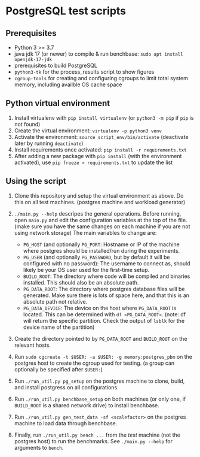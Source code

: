 PostgreSQL test scripts
=======================

Prerequisites
-------------

- Python 3 >= 3.7
- java jdk 17 (or newer) to compile & run benchbase: `sudo apt install openjdk-17-jdk`
- prerequisites to build PostgreSQL
- `python3-tk` for the process_results script to show figures
- `cgroup-tools` for creating and configuring cgroups to limit total system memory, including availble OS cache space


Python virtual environment
--------------------------

1. Install virtualenv with `pip install virtualenv` (or `python3 -m pip` if `pip` is not found)
2. Create the virtual environment: `virtualenv -p python3 venv`
3. Activate the environment: `source script_env/bin/activate` (deactivate later by running `deactivate`)
4. Install requirements once activated: `pip install -r requirements.txt`
5. After adding a new package with `pip install` (with the environment activated), use `pip freeze > requirements.txt` to update the list

Using the script
----------------

1. Clone this repository and setup the virtual environment as above. Do this on all test machines. (postgres machine and workload generator)
2. `./main.py --help` descripes the general operations. Before running, open `main.py` and edit the configuration variables at the top of the file. (make sure you have the same changes on each machine if you are not using network storage) The main variables to change are:
    - `PG_HOST` (and optionally `PG_PORT`: Hostname or IP of the machine where postgres should be installed/run during the experiments.
    - `PG_USER` (and optionally `PG_PASSWORD`, but by default it will be configured with no password): The username to connect as, should likely be your OS user used for the first-time setup.
    - `BUILD_ROOT`: The directory where code will be compiled and binaries installed. This should also be an absolute path.
    - `PG_DATA_ROOT`: The directory where postgres database files will be generated. Make sure there is lots of space here, and that this is an absolute path not relative.
    - `PG_DATA_DEVICE`: The device on the host where `PG_DATA_ROOT` is located. This can be determined with `df <PG_DATA_ROOT>`. (note: df will return the specific partition. Check the output of `lsblk` for the device name of the partition)

3. Create the directory pointed to by `PG_DATA_ROOT` and `BUILD_ROOT` on the relevant hosts.
4. Run `sudo cgcreate -t $USER: -a $USER: -g memory:postgres_pbm` on the postgres host to create the cgroup used for testing. (a group can optionally be specified after `$USER:`)
5. Run `./run_util.py pg_setup` on the postgres machine to clone, build, and install postgress on all configurations.
6. Run `./run_util.py benchbase_setup` on both machines (or only one, if `BUILD_ROOT` is a shared network drive) to install benchbase.
7. Run `./run_util.py gen_test_data -sf <scalefactor>` on the postgres machine to load data through benchbase.
8. Finally, run `./run_util.py bench ...` from the _test_ machine (not the postgres host) to run the benchmarks. See `./main.py --help` for arguments to `bench`.